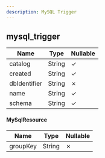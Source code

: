 ```yaml
---
description: MySQL Trigger
---
```

mysql_trigger
-------------

| **Name**     | **Type** | **Nullable** |
| ------------ | -------- | ------------ |
| catalog      | String   | &check;      |
| created      | String   | &check;      |
| dbIdentifier | String   | &cross;      |
| name         | String   | &check;      |
| schema       | String   | &check;      |

#### MySqlResource
| **Name** | **Type** | **Nullable** |
| -------- | -------- | ------------ |
| groupKey | String   | &cross;      |
